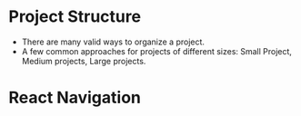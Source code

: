 # Project Structure

-   There are many valid ways to organize a project.
-   A few common approaches for projects of different sizes: Small Project, Medium projects, Large projects.

# React Navigation
